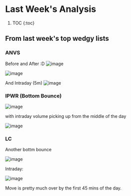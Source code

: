 # Last Week's Analysis

1. TOC 
{:toc}

## From last week's top wedgy lists

### ANVS
Before and After :D
![image](https://user-images.githubusercontent.com/27897180/119244631-65bdfa80-bb27-11eb-9b32-d1b946edcc0f.png)

![image](https://user-images.githubusercontent.com/27897180/119244641-7a01f780-bb27-11eb-8d6a-c80564bf62ef.png)

And Intraday (5m)
![image](https://user-images.githubusercontent.com/27897180/119244659-8e45f480-bb27-11eb-9552-d6cde235a53a.png)

### IPWR (Bottom Bounce)

![image](https://user-images.githubusercontent.com/27897180/119244748-64d99880-bb28-11eb-85a4-33ea1419f29c.png)

with intraday volume picking up from the middle of the day

![image](https://user-images.githubusercontent.com/27897180/119244787-daddff80-bb28-11eb-8869-a83f5c03324d.png)

### LC 

Another bottm bounce

![image](https://user-images.githubusercontent.com/27897180/119244860-72dbe900-bb29-11eb-8c59-c16aaf585252.png)


Intraday:

![image](https://user-images.githubusercontent.com/27897180/119244846-5770de00-bb29-11eb-902e-33dc23837824.png)

Move is pretty much over by the first 45 mins of the day.
